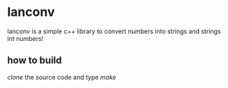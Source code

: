 # lanconv
lanconv  is a simple c++ library to convert numbers into strings and strings int numbers!

## how to build
_clone_ the source code and type _make_
